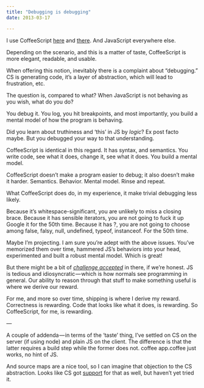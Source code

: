 ```yaml
---
title: "Debugging is debugging"
date: 2013-03-17

---
```


I use CoffeeScript [here](https://github.com/clipperhouse/classicalrad.io) and [there](https://github.com/clipperhouse/BetterBird). And JavaScript everywhere else.

Depending on the scenario, and this is a matter of taste, CoffeeScript is more elegant, readable, and usable.

When offering this notion, inevitably there is a complaint about “debugging.” CS is generating code, it’s a layer of abstraction, which will lead to frustration, etc.

The question is, compared to what? When JavaScript is not behaving as you wish, what do you do?

You debug it. You log, you hit breakpoints, and most importantly, you build a mental model of how the program is behaving.

Did you learn about truthiness and ‘this’ in JS by _logic_? Ex post facto maybe. But you debugged your way to that understanding.

CoffeeScript is identical in this regard. It has syntax, and semantics. You write code, see what it does, change it, see what it does. You build a mental model.

CoffeeScript doesn’t make a program easier to debug; it also doesn’t make it harder. Semantics. Behavior. Mental model. Rinse and repeat.

What CoffeeScript does do, in my experience, it make trivial debugging less likely.

Because it’s whitespace-significant, you are unlikely to miss a closing brace. Because it has sensible iterators, you are not going to fuck it up Google it for the 50th time. Because it has ?, you are not going to choose among false, falsy, null, undefined, typeof, instanceof. For the 50th time.

Maybe I’m projecting. I am sure you’re adept with the above issues. You’ve memorized them over time, hammered JS’s behaviors into your head, experimented and built a robust mental model. Which is great!

But there might be a bit of [_challenge accepted_](http://www.youtube.com/watch?v=ekeELle5g-o) in there, if we’re honest. JS is tedious and idiosyncratic — which is how normals see programming in general. Our ability to reason through that stuff to make something useful is where we derive our reward.

For me, and more so over time, shipping is where I derive my reward. Correctness is rewarding. Code that looks like what it does, is rewarding. So CoffeeScript, for me, is rewarding.

—

A couple of addenda — in terms of the ‘taste’ thing, I’ve settled on CS on the server (if using node) and plain JS on the client. The difference is that the latter requires a build step while the former does not. coffee app.coffee just works, no hint of JS.

And source maps are a nice tool, so I can imagine that objection to the CS abstraction. Looks like CS got [support](http://coffeescript.org/#source-maps) for that as well, but haven’t yet tried it.
